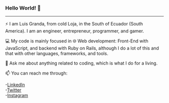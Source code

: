 ### Hello World! 👋
---

⚡ I am Luis Granda, from cold Loja, in the South of Ecuador (South America). I am an engineer, entrepreneur, programmer, and gamer.

💻 My code is mainly focused in 🌐 Web development: Front-End with JavaScript, and backend with Ruby on Rails, although I do a lot of this and that with other languages, frameworks, and tools.

💬 Ask me about anything related to coding, which is what I do for a living.

📫 You can reach me through:



-[LinkedIn](https://www.linkedin.com/in/luis-granda/) <br>
-[Twitter](https://twitter.com/ferluchin/) <br>
-[Instagram](https://instagram.com/ferluchin/)

